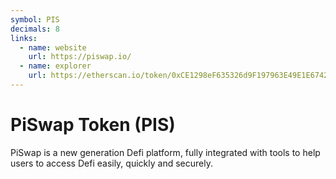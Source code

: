 ```yaml
---
symbol: PIS
decimals: 8
links:
  - name: website
    url: https://piswap.io/
  - name: explorer
    url: https://etherscan.io/token/0xCE1298eF635326d9F197963E49E1E67422761897
---
```


# PiSwap Token (PIS)

PiSwap is a new generation Defi platform, fully integrated with tools to help users to access Defi easily, quickly and securely.
